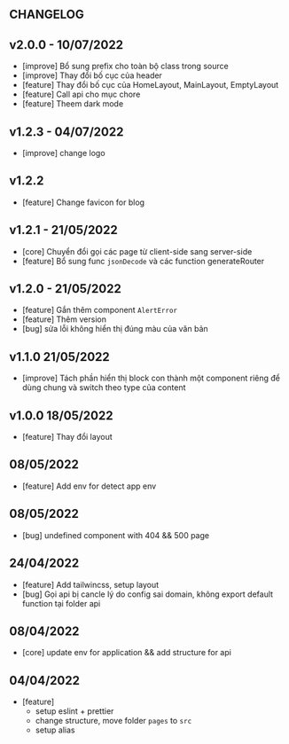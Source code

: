 ## CHANGELOG

## v2.0.0 - 10/07/2022

- [improve] Bổ sung prefix cho toàn bộ class trong source
- [improve] Thay đổi bố cục của header
- [feature] Thay đổi bố cục của HomeLayout, MainLayout, EmptyLayout  
- [feature] Call api cho mục chore
- [feature] Theem dark mode

## v1.2.3 - 04/07/2022

- [improve] change logo

## v1.2.2 

- [feature] Change favicon for blog

## v1.2.1 - 21/05/2022

- [core] Chuyển đổi gọi các page từ client-side sang server-side
- [feature] Bổ sung func `jsonDecode` và các function generateRouter
## v1.2.0 - 21/05/2022

- [feature] Gắn thêm component `AlertError`
- [feature] Thêm version
- [bug] sửa lỗi không hiển thị đúng màu của văn bản

## v1.1.0 21/05/2022

- [improve] Tách phần hiển thị block con thành một component riêng để dùng chung và switch theo type của content

## v1.0.0 18/05/2022

- [feature] Thay đổi layout

## 08/05/2022

- [feature] Add env for detect app env
## 08/05/2022

- [bug] undefined component with  404 && 500 page
## 24/04/2022

- [feature] Add tailwincss, setup layout
- [bug] Gọi api bị cancle lý do config sai domain, không export default function tại folder api

## 08/04/2022

- [core] update env for application && add structure for api

## 04/04/2022
- [feature] 
  - setup eslint + prettier
  - change structure, move folder `pages` to `src`
  - setup alias